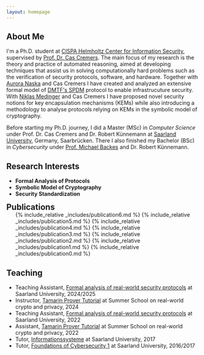 ```yaml
---
layout: homepage
---
```


## About Me

I'm a Ph.D. student at [CISPA Helmholtz Center for Information Security](https://cispa.de), supervised by [Prof. Dr. Cas Cremers](https://people.cispa.io/cas.cremers/).
The main focus of my research is the theory and practice of automated reasoning, aimed at developing techniques that assist us in solving computationally hard problems such as the verification of security protocols, software, and hardware.
Together with [Aurora Naska](https://cispa.de/en/people/aurora.naska) and Cas Cremers I have created and analyzed an extensive formal model of [DMTF's SPDM](https://www.dmtf.org/standards/spdm) protocol to enable infrastrucuture security.
With [Niklas Medinger](https://cispa.de/en/people/niklas.medinger) and Cas Cremers I have proposed novel security notions for key encapsulation mechanisms (KEMs) while also introducing a methodology to analyse protocols relying on
KEMs in the symbolic model of cryptography.

Before starting my Ph.D. journey,
I did a Master (MSc) in _Computer Science_ under Prof. Dr. Cas Cremers and Dr. Robert Künnemann at [Saarland University](https://www.uni-saarland.de/en/home.html), Germany, Saarbrücken.
There I also finished my Bachelor (BSc) in _Cybersecurity_ under [Prof. Michael Backes](https://cispa.de/en/people/backes) and Dr. Robert Künnemann.

## Research Interests

- **Formal Analysis of Protocols**
- **Symbolic Model of Cryptography**
- **Security Standardization**

<h2 id="publications" style="margin: 2px 0px -15px;">Publications</h2>
<div class="publications">
<ol class="bibliography">

{% include_relative _includes/publication6.md %}
{% include_relative _includes/publication5.md %}
{% include_relative _includes/publication4.md %}
{% include_relative _includes/publication3.md %}
{% include_relative _includes/publication2.md %}
{% include_relative _includes/publication1.md %}
{% include_relative _includes/publication0.md %}
<br>

</ol>
</div>

## Teaching

- Teaching Assistant, [Formal analysis of real-world security protocols](https://cms.cispa.saarland/farwsp24/) at Saarland University, 2024/2025
- Instructor, [Tamarin Prover Tutorial](https://summerschool-croatia.cs.ru.nl/2024/index.html) at Summer School on real-world crypto and privacy, 2024
- Teaching Assistant, [Formal analysis of real-world security protocols](https://cms.cispa.saarland/farwsp22/) at Saarland University, 2022
- Assistant, [Tamarin Prover Tutorial](https://summerschool-croatia.cs.ru.nl/2022/tutorialSpeakers.shtml#Cas) at Summer School on real-world crypto and privacy, 2022
- Tutor, [Informationssysteme](https://bigdata.uni-saarland.de/teaching/ss17/infosys.php) at Saarland University, 2017
- Tutor, [Foundations of Cybersecurity 1]() at Saarland University, 2016/2017
